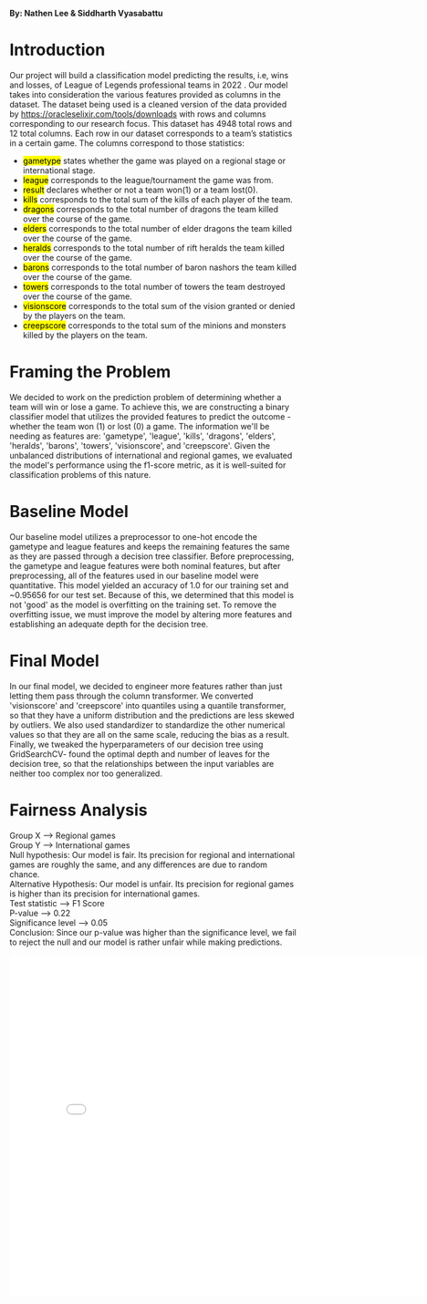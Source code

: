 **By: Nathen Lee & Siddharth Vyasabattu**
# Introduction
Our project will build a classification model predicting the results, i.e, wins and losses, of  League of Legends professional teams in 2022 . Our model takes into consideration the various features provided as columns in the dataset. The dataset being used is a cleaned version of the data provided by https://oracleselixir.com/tools/downloads with rows and columns corresponding to our research focus. This dataset has 4948 total rows and 12 total columns. Each row in our dataset corresponds to a team’s statistics in a certain game.
The columns correspond to those statistics:
- <mark>gametype</mark> states whether the game was played on a regional stage or international stage. 
- <mark>league</mark> corresponds to the league/tournament the game was from.
- <mark>result</mark> declares whether or not a team won(1) or a team lost(0).
- <mark>kills</mark> corresponds to the total sum of the kills of each player of the team. 
- <mark>dragons</mark> corresponds to the total number of dragons the team killed over the course of the game.
- <mark>elders</mark> corresponds to the total number of elder dragons the team killed over the course of the game.
- <mark>heralds</mark> corresponds to the total number of rift heralds the team killed over the course of the game.
- <mark>barons</mark> corresponds to the total number of baron nashors the team killed over the course of the game.
- <mark>towers</mark> corresponds to the total number of towers the team destroyed over the course of the game.
- <mark>visionscore</mark> corresponds to the total sum of the vision granted or denied by the players on the team. 
- <mark>creepscore</mark> corresponds to the total sum of the minions and monsters killed by the players on the team.

# Framing the Problem 
We decided to work on the prediction problem of determining whether a team will win or lose a game. To achieve this, we are constructing a binary classifier model that utilizes the provided features to predict the outcome - whether the team won (1) or lost (0) a game. The information we'll be needing as features are: 'gametype', 'league', 'kills', 'dragons', 'elders', 'heralds', 'barons', 'towers', 'visionscore', and 'creepscore'. Given the unbalanced distributions of international and regional games, we evaluated the model's performance using the f1-score metric, as it is well-suited for classification problems of this nature.

# Baseline Model
Our baseline model utilizes a preprocessor to one-hot encode the gametype and league features and keeps the remaining features the same as they are passed through a decision tree classifier. Before preprocessing, the gametype and league features were both nominal features, but after preprocessing, all of the features used in our baseline model were quantitative. This model yielded an accuracy of 1.0 for our training set and ~0.95656 for our test set. Because of this, we determined that this model is not 'good' as the model is overfitting on the training set. To remove the overfitting issue, we must improve the model by altering more features and establishing an adequate depth for the decision tree.


# Final Model
In our final model, we decided to engineer more features rather than just letting them pass through the column transformer. We converted 'visionscore' and 'creepscore' into quantiles using a quantile transformer, so that they have a uniform distribution and the predictions are less skewed by outliers. We also used standardizer to standardize the other numerical values so that they are all on the same scale, reducing the bias as a result. Finally, we tweaked the hyperparameters of our decision tree using GridSearchCV- found the optimal depth and number of leaves for the decision tree, so that the relationships between the input variables are neither too complex nor too generalized. 

# Fairness Analysis
Group X --> Regional games
<br>Group Y --> International games
<br>Null hypothesis: Our model is fair. Its precision for regional and international games are roughly the same, and any differences are due to random chance.
<br>Alternative Hypothesis: Our model is unfair. Its precision for regional games is higher than its precision for international games.
<br>Test statistic --> F1 Score
<br>P-value --> 0.22
<br>Significance level --> 0.05
<br>Conclusion: Since our p-value was higher than the significance level, we fail to reject the null and our model is rather unfair while making predictions.
<iframe src="assets/f1-score.html" width=800 height=600 frameBorder=0></iframe>

